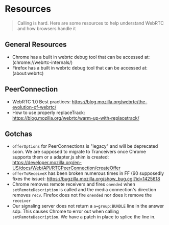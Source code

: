 # Resources

> Calling is hard. Here are some resources to help understand WebRTC and how browsers handle it

## General Resources

* Chrome has a built in webrtc debug tool that can be accessed at: (chrome://webrtc-internals/)
* Firefox has a built in webrtc debug tool that can be accessed at: (about:webrtc)

## PeerConnection

* WebRTC 1.0 Best practices: https://blog.mozilla.org/webrtc/the-evolution-of-webrtc/
* How to use properly replaceTrack: https://blog.mozilla.org/webrtc/warm-up-with-replacetrack/

## Gotchas

* `offerOptions` for PeerConnections is "legacy" and will be deprecated soon. We are supposed to migrate to Tranceivers once Chrome supports them or a adapter.js shim is created: https://developer.mozilla.org/en-US/docs/Web/API/RTCPeerConnection/createOffer
* `offerToReceiveX` has been broken numerous times in FF (60 supposedly fixes the issue): https://bugzilla.mozilla.org/show_bug.cgi?id=1425618
* Chrome removes remote receivers and fires `onended` when `setRemoteDescription` is called and the media connection's direction removes `recv`. Firefox does not fire `onended` nor does it remove the `receiver`
* Our signaling server does not return a `a=group:BUNDLE` line in the answer sdp. This causes Chrome to error out when calling `setRemoteDescription`. We have a patch in place to splice the line in.
